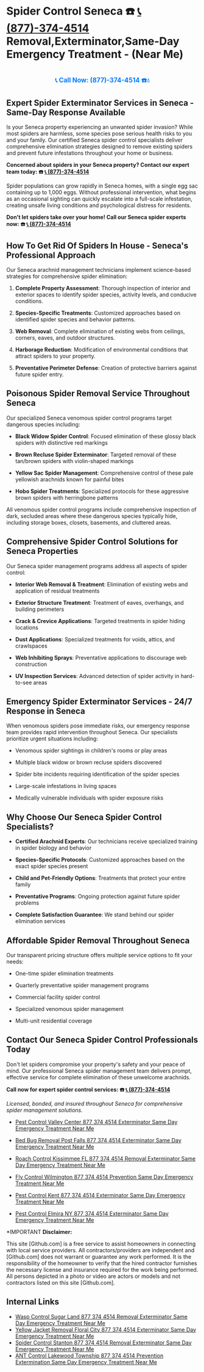 # Spider Control Seneca ☎️ [📞 (877)-374-4514](https://pest-control-4514.netlify.app) Removal,Exterminator,Same-Day Emergency Treatment - (Near Me)
# 

<p align="center" style="font-size: 1.2em; font-weight: bold; margin: 20px 0;">
  <a href="https://pest-control-4514.netlify.app" target="_blank" style="color: #007BFF; text-decoration: none;">📞 Call Now: (877)-374-4514 ☎️💧</a>
</p>

## Expert Spider Exterminator Services in Seneca - Same-Day Response Available

Is your Seneca property experiencing an unwanted spider invasion? While most spiders are harmless, some species pose serious health risks to you and your family. Our certified Seneca spider control specialists deliver comprehensive elimination strategies designed to remove existing spiders and prevent future infestations throughout your home or business.

**Concerned about spiders in your Seneca property? Contact our expert team today: ☎️ [📞 (877)-374-4514](https://pest-control-4514.netlify.app)**

Spider populations can grow rapidly in Seneca homes, with a single egg sac containing up to 1,000 eggs. Without professional intervention, what begins as an occasional sighting can quickly escalate into a full-scale infestation, creating unsafe living conditions and psychological distress for residents.

**Don't let spiders take over your home! Call our Seneca spider experts now: ☎️ [📞 (877)-374-4514](https://pest-control-4514.netlify.app)**

## How To Get Rid Of Spiders In House - Seneca's Professional Approach

Our Seneca arachnid management technicians implement science-based strategies for comprehensive spider elimination:

1. **Complete Property Assessment**: Thorough inspection of interior and exterior spaces to identify spider species, activity levels, and conducive conditions.

2. **Species-Specific Treatments**: Customized approaches based on identified spider species and behavior patterns.

3. **Web Removal**: Complete elimination of existing webs from ceilings, corners, eaves, and outdoor structures.

4. **Harborage Reduction**: Modification of environmental conditions that attract spiders to your property.

5. **Preventative Perimeter Defense**: Creation of protective barriers against future spider entry.

## Poisonous Spider Removal Service Throughout Seneca

Our specialized Seneca venomous spider control programs target dangerous species including:

- **Black Widow Spider Control**: Focused elimination of these glossy black spiders with distinctive red markings

- **Brown Recluse Spider Exterminator**: Targeted removal of these tan/brown spiders with violin-shaped markings

- **Yellow Sac Spider Management**: Comprehensive control of these pale yellowish arachnids known for painful bites

- **Hobo Spider Treatments**: Specialized protocols for these aggressive brown spiders with herringbone patterns

All venomous spider control programs include comprehensive inspection of dark, secluded areas where these dangerous species typically hide, including storage boxes, closets, basements, and cluttered areas.

## Comprehensive Spider Control Solutions for Seneca Properties

Our Seneca spider management programs address all aspects of spider control:

- **Interior Web Removal & Treatment**: Elimination of existing webs and application of residual treatments

- **Exterior Structure Treatment**: Treatment of eaves, overhangs, and building perimeters

- **Crack & Crevice Applications**: Targeted treatments in spider hiding locations

- **Dust Applications**: Specialized treatments for voids, attics, and crawlspaces

- **Web Inhibiting Sprays**: Preventative applications to discourage web construction

- **UV Inspection Services**: Advanced detection of spider activity in hard-to-see areas

## Emergency Spider Exterminator Services - 24/7 Response in Seneca

When venomous spiders pose immediate risks, our emergency response team provides rapid intervention throughout Seneca. Our specialists prioritize urgent situations including:

- Venomous spider sightings in children's rooms or play areas

- Multiple black widow or brown recluse spiders discovered

- Spider bite incidents requiring identification of the spider species

- Large-scale infestations in living spaces

- Medically vulnerable individuals with spider exposure risks

## Why Choose Our Seneca Spider Control Specialists?

- **Certified Arachnid Experts**: Our technicians receive specialized training in spider biology and behavior

- **Species-Specific Protocols**: Customized approaches based on the exact spider species present

- **Child and Pet-Friendly Options**: Treatments that protect your entire family

- **Preventative Programs**: Ongoing protection against future spider problems

- **Complete Satisfaction Guarantee**: We stand behind our spider elimination services

## Affordable Spider Removal Throughout Seneca

Our transparent pricing structure offers multiple service options to fit your needs:

- One-time spider elimination treatments

- Quarterly preventative spider management programs

- Commercial facility spider control

- Specialized venomous spider management

- Multi-unit residential coverage

## Contact Our Seneca Spider Control Professionals Today

Don't let spiders compromise your property's safety and your peace of mind. Our professional Seneca spider management team delivers prompt, effective service for complete elimination of these unwelcome arachnids.

**Call now for expert spider control services: ☎️ [📞 (877)-374-4514](https://pest-control-4514.netlify.app)**

*Licensed, bonded, and insured throughout Seneca for comprehensive spider management solutions.*


- [Pest Control Valley Center 877 374 4514 Exterminator Same Day Emergency Treatment Near Me](https://github.com/allyoucaneatsushiin/pest-control/blob/main/Pest-Control-Valley-Center-877-374-4514-Exterminator-Same-Day-Emergency-Treatment-Near-Me.md)
- [Bed Bug Removal Post Falls 877 374 4514 Exterminator Same Day Emergency Treatment Near Me](https://github.com/allyoucaneatsushiin/pest-control/blob/main/Bed-Bug-Removal-Post-Falls-877-374-4514-Exterminator-Same-Day-Emergency-Treatment-Near-Me.md)
- [Roach Control Kissimmee FL 877 374 4514 Removal Exterminator Same Day Emergency Treatment Near Me](https://github.com/allyoucaneatsushiin/pest-control/blob/main/Roach-Control-Kissimmee-FL-877-374-4514-Removal-Exterminator-Same-Day-Emergency-Treatment-Near-Me.md)


- [Fly Control Wilmington 877 374 4514 Prevention Same Day Emergency Treatment Near Me](https://github.com/allyoucaneatsushiin/pest-control/blob/main/Fly-Control-Wilmington-877-374-4514-Prevention-Same-Day-Emergency-Treatment-Near-Me.md)
- [Pest Control Kent 877 374 4514 Exterminator Same Day Emergency Treatment Near Me](https://github.com/allyoucaneatsushiin/pest-control/blob/main/Pest-Control-Kent-877-374-4514-Exterminator-Same-Day-Emergency-Treatment-Near-Me.md)
- [Pest Control Elmira NY 877 374 4514 Exterminator Same Day Emergency Treatment Near Me](https://github.com/allyoucaneatsushiin/pest-control/blob/main/Pest-Control-Elmira-NY-877-374-4514-Exterminator-Same-Day-Emergency-Treatment-Near-Me.md)


*IMPORTANT **Disclaimer:**  

This site [Github.com] is a free service to assist homeowners in connecting with local service providers. All contractors/providers are independent and [Github.com] does not warrant or guarantee any work performed. It is the responsibility of the homeowner to verify that the hired contractor furnishes the necessary license and insurance required for the work being performed. All persons depicted in a photo or video are actors or models and not contractors listed on this site [Github.com].


## Internal Links
- [Wasp Control Sugar Land 877 374 4514 Removal Exterminator Same Day Emergency Treatment Near Me](https://github.com/allyoucaneatsushiin/pest-control/blob/main/Wasp-Control-Sugar-Land-877-374-4514-Removal-Exterminator-Same-Day-Emergency-Treatment-Near-Me.md)
- [Yellow Jacket Removal Floral City 877 374 4514 Exterminator Same Day Emergency Treatment Near Me](https://github.com/allyoucaneatsushiin/pest-control/blob/main/Yellow-Jacket-Removal-Floral-City-877-374-4514-Exterminator-Same-Day-Emergency-Treatment-Near-Me.md)
- [Spider Control Stanton 877 374 4514 Removal Exterminator Same Day Emergency Treatment Near Me](https://github.com/allyoucaneatsushiin/pest-control/blob/main/Spider-Control-Stanton-877-374-4514-Removal-Exterminator-Same-Day-Emergency-Treatment-Near-Me.md)
- [ANT Control Lakewood Township 877 374 4514 Prevention Extermination Same Day Emergency Treatment Near Me](https://github.com/allyoucaneatsushiin/pest-control/blob/main/ANT-Control-Lakewood-Township-877-374-4514-Prevention-Extermination-Same-Day-Emergency-Treatment-Near-Me.md)
